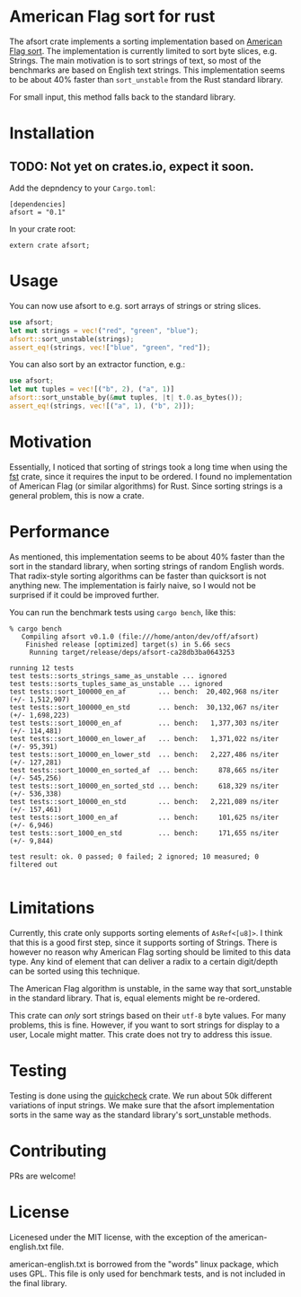 
# American Flag sort for rust

The afsort crate implements a sorting implementation based on
[American Flag sort](https://en.wikipedia.org/wiki/American_flag_sort). The implementation is
currently limited to sort byte slices, e.g. Strings. The main motivation is to sort strings of
text, so most of the benchmarks are based on English text strings. This implementation seems
to be about 40% faster than `sort_unstable` from the Rust standard library.

For small input, this method falls back to the standard library.

# Installation

## TODO: Not yet on crates.io, expect it soon.

Add the depndency to your `Cargo.toml`:

```ignore
[dependencies]
afsort = "0.1"
```
In your crate root:
```ignore
extern crate afsort;
```

# Usage

You can now use afsort to e.g. sort arrays of strings or string slices.

```rust
use afsort;
let mut strings = vec!("red", "green", "blue");
afsort::sort_unstable(strings);
assert_eq!(strings, vec!["blue", "green", "red"]);
```

You can also sort by an extractor function, e.g.:

```rust
use afsort;
let mut tuples = vec![("b", 2), ("a", 1)]
afsort::sort_unstable_by(&mut tuples, |t| t.0.as_bytes());
assert_eq!(strings, vec![("a", 1), ("b", 2)]);
```

# Motivation

Essentially, I noticed that sorting of strings took a long time when using the
[fst](https://github.com/BurntSushi/fst) crate, since it requires the input to be ordered. I
found no implementation of American Flag (or similar algorithms) for Rust. Since sorting strings
is a general problem, this is now a crate.

# Performance

As mentioned, this implementation seems to be about 40% faster than the sort in the standard
library, when sorting strings of random English words. That radix-style sorting algorithms can
be faster than quicksort is not anything new. The implementation is fairly naive, so I would
not be surprised if it could be improved further.

You can run the benchmark tests using `cargo bench`, like this:

```ignore
% cargo bench
   Compiling afsort v0.1.0 (file:///home/anton/dev/off/afsort)
    Finished release [optimized] target(s) in 5.66 secs
     Running target/release/deps/afsort-ca28db3ba0643253

running 12 tests
test tests::sorts_strings_same_as_unstable ... ignored
test tests::sorts_tuples_same_as_unstable ... ignored
test tests::sort_100000_en_af        ... bench:  20,402,968 ns/iter (+/- 1,512,907)
test tests::sort_100000_en_std       ... bench:  30,132,067 ns/iter (+/- 1,698,223)
test tests::sort_10000_en_af         ... bench:   1,377,303 ns/iter (+/- 114,481)
test tests::sort_10000_en_lower_af   ... bench:   1,371,022 ns/iter (+/- 95,391)
test tests::sort_10000_en_lower_std  ... bench:   2,227,486 ns/iter (+/- 127,281)
test tests::sort_10000_en_sorted_af  ... bench:     878,665 ns/iter (+/- 545,256)
test tests::sort_10000_en_sorted_std ... bench:     618,329 ns/iter (+/- 536,338)
test tests::sort_10000_en_std        ... bench:   2,221,089 ns/iter (+/- 157,461)
test tests::sort_1000_en_af          ... bench:     101,625 ns/iter (+/- 6,946)
test tests::sort_1000_en_std         ... bench:     171,655 ns/iter (+/- 9,844)

test result: ok. 0 passed; 0 failed; 2 ignored; 10 measured; 0 filtered out


```
# Limitations

Currently, this crate only supports sorting elements of `AsRef<[u8]>`. I think that this is a
good first step, since it supports sorting of Strings. There is however no reason why American
Flag sorting should be limited to this data type. Any kind of element that can deliver a radix
to a certain digit/depth can be sorted using this technique.

The American Flag algorithm is unstable, in the same way that sort_unstable in the standard
library. That is, equal elements might be re-ordered.

This crate can _only_ sort strings based on their `utf-8` byte values. For many problems, this
is fine. However, if you want to sort strings for display to a user, Locale might matter. This
crate does not try to address this issue.

# Testing

Testing is done using the [quickcheck](https://github.com/BurntSushi/quickcheck) crate. We run
about 50k different variations of input strings. We make sure that the afsort implementation
sorts in the same way as the standard library's sort_unstable methods.

# Contributing

PRs are welcome!

# License 

Licenesed under the MIT license, with the exception of the american-english.txt file.

american-english.txt is borrowed from the "words" linux package, which uses GPL. This file
is only used for benchmark tests, and is not included in the final library.

